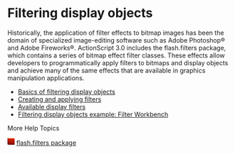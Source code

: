 # Filtering display objects

Historically, the application of filter effects to bitmap images has been the
domain of specialized image-editing software such as Adobe Photoshop® and Adobe
Fireworks®. ActionScript 3.0 includes the flash.filters package, which contains
a series of bitmap effect filter classes. These effects allow developers to
programmatically apply filters to bitmaps and display objects and achieve many
of the same effects that are available in graphics manipulation applications.

- [Basics of filtering display objects](./basics-of-filtering-display-objects.md)
- [Creating and applying filters](./creating-and-applying-filters.md)
- [Available display filters](./available-display-filters.md)
- [Filtering display objects example: Filter Workbench](./filtering-display-objects-example-filter-workbench.md)

More Help Topics

![](../../img/flashplatformLinkIndicator.png)
[flash.filters package](https://help.adobe.com/en_US/FlashPlatform/reference/actionscript/3/flash/filters/package-detail.html)

